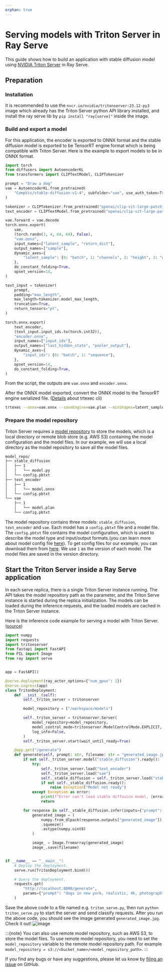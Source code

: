 ```yaml
---
orphan: true
---
```

# Serving models with Triton Server in Ray Serve
This guide shows how to build an application with stable diffusion model using [NVIDIA Triton Server](https://github.com/triton-inference-server/server) in Ray Serve.

## Preparation

### Installation
It is recommended to use the `nvcr.io/nvidia/tritonserver:23.12-py3` image which already has the Triton Server python API library installed, and install the ray serve lib by `pip install "ray[serve]"` inside the image.

### Build and export a model
For this application, the encoder is exported to ONNX format and the stable diffusion model is exported to be TensorRT engine format which is being compatible with Triton Server.
Here is the example to export models to be in ONNX format.

```python
import torch
from diffusers import AutoencoderKL
from transformers import CLIPTextModel, CLIPTokenizer

prompt = "Draw a dog"
vae = AutoencoderKL.from_pretrained(
    "CompVis/stable-diffusion-v1-4", subfolder="vae", use_auth_token=True
)

tokenizer = CLIPTokenizer.from_pretrained("openai/clip-vit-large-patch14")
text_encoder = CLIPTextModel.from_pretrained("openai/clip-vit-large-patch14")

vae.forward = vae.decode
torch.onnx.export(
    vae,
    (torch.randn(1, 4, 64, 64), False),
    "vae.onnx",
    input_names=["latent_sample", "return_dict"],
    output_names=["sample"],
    dynamic_axes={
        "latent_sample": {0: "batch", 1: "channels", 2: "height", 3: "width"},
    },
    do_constant_folding=True,
    opset_version=14,
)

text_input = tokenizer(
    prompt,
    padding="max_length",
    max_length=tokenizer.model_max_length,
    truncation=True,
    return_tensors="pt",
)

torch.onnx.export(
    text_encoder,
    (text_input.input_ids.to(torch.int32)),
    "encoder.onnx",
    input_names=["input_ids"],
    output_names=["last_hidden_state", "pooler_output"],
    dynamic_axes={
        "input_ids": {0: "batch", 1: "sequence"},
    },
    opset_version=14,
    do_constant_folding=True,
)
```

From the script, the outputs are `vae.onnx` and `encoder.onnx`.

After the ONNX model exported, convert the ONNX model to the TensorRT engine serialized file. ([Details](https://github.com/NVIDIA/TensorRT/blob/release/9.2/samples/trtexec/README.md?plain=1#L22) about trtexec cli)
```bash
trtexec --onnx=vae.onnx --saveEngine=vae.plan --minShapes=latent_sample:1x4x64x64 --optShapes=latent_sample:4x4x64x64 --maxShapes=latent_sample:8x4x64x64 --fp16
```

### Prepare the model repository
Triton Server requires a [model repository](https://github.com/triton-inference-server/server/blob/main/docs/user_guide/model_repository.md) to store the models, which is a local directory or remote blob store (e.g. AWS S3) containing the model configuration and the model files.
In our example, we will use a local directory as the model repository to save all the model files.

```bash
model_repo/
├── stable_diffusion
│   ├── 1
│   │   └── model.py
│   └── config.pbtxt
├── text_encoder
│   ├── 1
│   │   └── model.onnx
│   └── config.pbtxt
└── vae
    ├── 1
    │   └── model.plan
    └── config.pbtxt
```

The model repository contains three models: `stable_diffusion`, `text_encoder` and `vae`. Each model has a `config.pbtxt` file and a model file. The `config.pbtxt` file contains the model configuration, which is used to describe the model type and input/output formats.(you can learn more about model config file [here](https://github.com/triton-inference-server/server/blob/main/docs/user_guide/model_configuration.md)). To get config files for our example, you can download them from [here](https://github.com/triton-inference-server/tutorials/tree/main/Conceptual_Guide/Part_6-building_complex_pipelines/model_repository). We use `1` as the version of each model. The model files are saved in the version directory.


## Start the Triton Server inside a Ray Serve application
In each serve replica, there is a single Triton Server instance running. The API takes the model repository path as the parameter, and the Triton Serve instance is started during the replica initialization. The models can be loaded during the inference requests, and the loaded models are cached in the Triton Server instance.

Here is the inference code example for serving a model with Triton Server.([source](https://github.com/triton-inference-server/tutorials/blob/main/Triton_Inference_Server_Python_API/examples/rayserve/tritonserver_deployment.py))

```python
import numpy
import requests
import tritonserver
from fastapi import FastAPI
from PIL import Image
from ray import serve


app = FastAPI()

@serve.deployment(ray_actor_options={"num_gpus": 1})
@serve.ingress(app)
class TritonDeployment:
    def __init__(self):
        self._triton_server = tritonserver

        model_repository = ["/workspace/models"]

        self._triton_server = tritonserver.Server(
            model_repository=model_repository,
            model_control_mode=tritonserver.ModelControlMode.EXPLICIT,
            log_info=False,
        )
        self._triton_server.start(wait_until_ready=True)

    @app.get("/generate")
    def generate(self, prompt: str, filename: str = "generated_image.jpg") -> None:
        if not self._triton_server.model("stable_diffusion").ready():
            try:
                self._triton_server.load("text_encoder")
                self._triton_server.load("vae")
                self._stable_diffusion = self._triton_server.load("stable_diffusion")
                if not self._stable_diffusion.ready():
                    raise Exception("Model not ready")
            except Exception as error:
                print(f"Error can't load stable diffusion model, {error}")
                return

        for response in self._stable_diffusion.infer(inputs={"prompt": [[prompt]]}):
            generated_image = (
                numpy.from_dlpack(response.outputs["generated_image"])
                .squeeze()
                .astype(numpy.uint8)
            )

            image_ = Image.fromarray(generated_image)
            image_.save(filename)


if __name__ == "__main__":
    # Deploy the deployment.
    serve.run(TritonDeployment.bind())

    # Query the deployment.
    requests.get(
        "http://localhost:8000/generate",
        params={"prompt": "dogs in new york, realistic, 4k, photograph"},
    )
```

Save the above code to a file named e.g. `triton_serve.py`, then run `python triton_serve.py` to start the server and send classify requests. After you run the above code, you should see the image generated `generated_image.jpg`. Check it out!
![image](https://raw.githubusercontent.com/ray-project/images/master/docs/serve/triton_server_stable_diffusion.jpg)


:::{note}
You can also use remote model repository, such as AWS S3, to store the model files. To use remote model repository, you need to set the `model_repository` variable to the remote model repository path.  For example `model_repository = s3://<bucket_name>/<model_repository_path>`.
:::

If you find any bugs or have any suggestions, please let us know by [filing an issue](https://github.com/ray-project/ray/issues) on GitHub.

